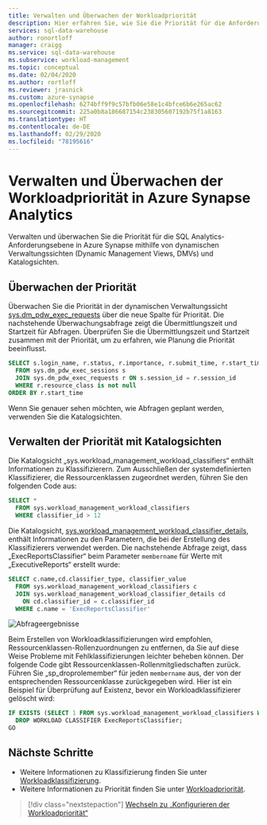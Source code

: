 ```yaml
---
title: Verwalten und Überwachen der Workloadpriorität
description: Hier erfahren Sie, wie Sie die Priorität für die Anforderungsebene in Azure Synapse Analytics verwalten und überwachen.
services: sql-data-warehouse
author: ronortloff
manager: craigg
ms.service: sql-data-warehouse
ms.subservice: workload-management
ms.topic: conceptual
ms.date: 02/04/2020
ms.author: rortloff
ms.reviewer: jrasnick
ms.custom: azure-synapse
ms.openlocfilehash: 6274bff9f9c57bfb06e58e1c4bfce6b6e265ac62
ms.sourcegitcommit: 225a0b8a186687154c238305607192b75f1a8163
ms.translationtype: HT
ms.contentlocale: de-DE
ms.lasthandoff: 02/29/2020
ms.locfileid: "78195616"
---
```

# <a name="manage-and-monitor-workload-importance-in-azure-synapse-analytics"></a>Verwalten und Überwachen der Workloadpriorität in Azure Synapse Analytics

Verwalten und überwachen Sie die Priorität für die SQL Analytics-Anforderungsebene in Azure Synapse mithilfe von dynamischen Verwaltungssichten (Dynamic Management Views, DMVs) und Katalogsichten.

## <a name="monitor-importance"></a>Überwachen der Priorität

Überwachen Sie die Priorität in der dynamischen Verwaltungssicht [sys.dm_pdw_exec_requests](/sql/relational-databases/system-dynamic-management-views/sys-dm-pdw-exec-requests-transact-sql?view=azure-sqldw-latest) über die neue Spalte für Priorität.
Die nachstehende Überwachungsabfrage zeigt die Übermittlungszeit und Startzeit für Abfragen. Überprüfen Sie die Übermittlungszeit und Startzeit zusammen mit der Priorität, um zu erfahren, wie Planung die Priorität beeinflusst.

```sql
SELECT s.login_name, r.status, r.importance, r.submit_time, r.start_time
  FROM sys.dm_pdw_exec_sessions s
  JOIN sys.dm_pdw_exec_requests r ON s.session_id = r.session_id
  WHERE r.resource_class is not null
ORDER BY r.start_time
```

Wenn Sie genauer sehen möchten, wie Abfragen geplant werden, verwenden Sie die Katalogsichten.

## <a name="manage-importance-with-catalog-views"></a>Verwalten der Priorität mit Katalogsichten

Die Katalogsicht „sys.workload_management_workload_classifiers“ enthält Informationen zu Klassifizierern. Zum Ausschließen der systemdefinierten Klassifizierer, die Ressourcenklassen zugeordnet werden, führen Sie den folgenden Code aus:

```sql
SELECT *
  FROM sys.workload_management_workload_classifiers
  WHERE classifier_id > 12
```

Die Katalogsicht, [sys.workload_management_workload_classifier_details](/sql/relational-databases/system-catalog-views/sys-workload-management-workload-classifier-details-transact-sql?view=azure-sqldw-latest), enthält Informationen zu den Parametern, die bei der Erstellung des Klassifizierers verwendet werden.  Die nachstehende Abfrage zeigt, dass „ExecReportsClassifier“ beim Parameter ```membername``` für Werte mit „ExecutiveReports“ erstellt wurde:

```sql
SELECT c.name,cd.classifier_type, classifier_value
  FROM sys.workload_management_workload_classifiers c
  JOIN sys.workload_management_workload_classifier_details cd
    ON cd.classifier_id = c.classifier_id
  WHERE c.name = 'ExecReportsClassifier'
```

![Abfrageergebnisse](./media/sql-data-warehouse-how-to-manage-and-monitor-workload-importance/wlm-query-results.png)

Beim Erstellen von Workloadklassifizierungen wird empfohlen, Ressourcenklassen-Rollenzuordnungen zu entfernen, da Sie auf diese Weise Probleme mit Fehlklassifizierungen leichter beheben können. Der folgende Code gibt Ressourcenklassen-Rollenmitgliedschaften zurück. Führen Sie „sp_droprolemember“ für jeden ```membername``` aus, der von der entsprechenden Ressourcenklasse zurückgegeben wird.
Hier ist ein Beispiel für Überprüfung auf Existenz, bevor ein Workloadklassifizierer gelöscht wird:

```sql
IF EXISTS (SELECT 1 FROM sys.workload_management_workload_classifiers WHERE name = 'ExecReportsClassifier')
  DROP WORKLOAD CLASSIFIER ExecReportsClassifier;
GO
```

## <a name="next-steps"></a>Nächste Schritte
- Weitere Informationen zu Klassifizierung finden Sie unter [Workloadklassifizierung](sql-data-warehouse-workload-classification.md).
- Weitere Informationen zu Priorität finden Sie unter [Workloadpriorität](sql-data-warehouse-workload-importance.md).

> [!div class="nextstepaction"]
> [Wechseln zu „Konfigurieren der Workloadpriorität“](sql-data-warehouse-how-to-configure-workload-importance.md)
